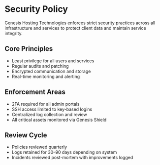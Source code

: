 # Security Policy

Genesis Hosting Technologies enforces strict security practices across all infrastructure and services to protect client data and maintain service integrity.

## Core Principles

- Least privilege for all users and services
- Regular audits and patching
- Encrypted communication and storage
- Real-time monitoring and alerting

## Enforcement Areas

- 2FA required for all admin portals
- SSH access limited to key-based logins
- Centralized log collection and review
- All critical assets monitored via Genesis Shield

## Review Cycle

- Policies reviewed quarterly
- Logs retained for 30–90 days depending on system
- Incidents reviewed post-mortem with improvements logged
